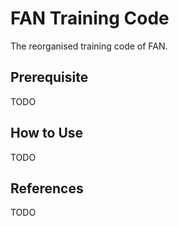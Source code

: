 # FAN Training Code
The reorganised training code of FAN.

## Prerequisite
TODO

## How to Use
TODO

## References
TODO
